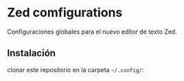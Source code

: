 # Zed comfigurations

Configuraciones globales para el nuevo editor de texto Zed.

## Instalación

clonar este repositorio en la carpeta `~/.config/`:

